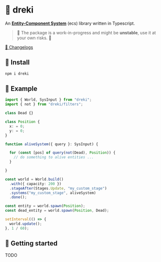 # 🐉 dreki

An **[Entity-Component System](https://github.com/SanderMertens/ecs-faq)** (ecs) library written in Typescript.

> 🚧 The package is a work-in-progress and might be **unstable**, use it at your own risks. 🚧

[📝 Changelogs](CHANGELOG.md)

## 🚀 Install

```ts
npm i dreki
```

## 📜 Example

```ts
import { World, SysInput } from "dreki";
import { not } from "dreki/filters";

class Dead {}

class Position {
  x: = 0;
  y: = 0;
}

function aliveSystem({ query }: SysInput) {

  for (const [pos] of query(not(Dead), Position)) {
    // do something to alive entities ...
  }

}

const world = World.build()
  .with({ capacity: 200 })
  .stageAfter(Stages.Update, "my_custom_stage")
  .systems("my_custom_stage", aliveSystem)
  .done();

const entity = world.spawn(Position);
const dead_entity = world.spawn(Position, Dead);

setInterval(() => {
  world.update();
}, 1 / 60);
```

## 🥳 Getting started

TODO

